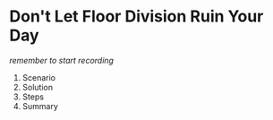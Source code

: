 # Don't Let Floor Division Ruin Your Day

*remember to start recording*

1. Scenario
2. Solution
3. Steps
4. Summary

